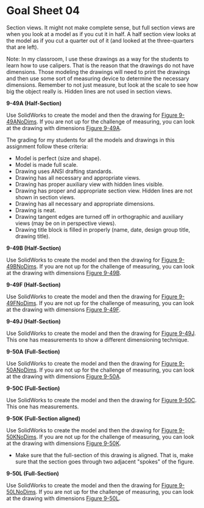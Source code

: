 # Goal Sheet 04

Section views.  It might not make complete sense, but full section views are when you look at a model as if you cut it in half.  A half section view looks at the model as if you cut a quarter out of it (and looked at the three-quarters that are left).

Note: In my classroom, I use these drawings as a way for the students to learn how to use calipers.  That is the reason that the drawings do not have dimensions.  Those modeling the drawings will need to print the drawings and then use some sort of measuring device to determine the necessary dimensions.  Remember to not just measure, but look at the scale to see how big the object really is.  Hidden lines are not used in section views.

**9-49A (Half-Section)**

Use SolidWorks to create the model and then the drawing for <a href="https://github.com/MichaelTMiyoshi/DesignWithMiyoshi/blob/master/images/9-49ANoDims.pdf">Figure 9-49ANoDims</a>.  If you are not up for the challenge of measuring, you can look at the drawing with dimensions <a href="https://github.com/MichaelTMiyoshi/DesignWithMiyoshi/blob/master/images/9-49A.pdf">Figure 9-49A</a>.

The grading for my students for all the models and drawings in this assignment follow these criteria:

* Model is perfect (size and shape).
* Model is made full scale.
* Drawing uses ANSI drafting standards.
* Drawing has all necessary and appropriate views.
* Drawing has proper auxiliary view with hidden lines visible.
* Drawing has proper and appropriate section view.  Hidden lines are not shown in section views.
* Drawing has all necessary and appropriate dimensions.
* Drawing is neat.
* Drawing tangent edges are turned off in orthographic and auxiliary views (may be on in perspective views).
* Drawing title block is filled in properly (name, date, design group title, drawing title).

**9-49B (Half-Section)**

Use SolidWorks to create the model and then the drawing for <a href="https://github.com/MichaelTMiyoshi/DesignWithMiyoshi/blob/master/images/9-49BNoDims.pdf">Figure 9-49BNoDims</a>.  If you are not up for the challenge of measuring, you can look at the drawing with dimensions <a href="https://github.com/MichaelTMiyoshi/DesignWithMiyoshi/blob/master/images/9-49B.pdf">Figure 9-49B</a>.

**9-49F (Half-Section)**

Use SolidWorks to create the model and then the drawing for <a href="https://github.com/MichaelTMiyoshi/DesignWithMiyoshi/blob/master/images/9-49FNoDims.pdf">Figure 9-49FNoDims</a>.  If you are not up for the challenge of measuring, you can look at the drawing with dimensions <a href="https://github.com/MichaelTMiyoshi/DesignWithMiyoshi/blob/master/images/9-49F.pdf">Figure 9-49F</a>.

**9-49J (Half-Section)**

Use SolidWorks to create the model and then the drawing for <a href="https://github.com/MichaelTMiyoshi/DesignWithMiyoshi/blob/master/images/9-49J.pdf">Figure 9-49J</a>.  This one has measurements to show a different dimensioning technique.

**9-50A (Full-Section)**

Use SolidWorks to create the model and then the drawing for <a href="https://github.com/MichaelTMiyoshi/DesignWithMiyoshi/blob/master/images/9-50ANoDims.pdf">Figure 9-50ANoDims</a>.  If you are not up for the challenge of measuring, you can look at the drawing with dimensions <a href="https://github.com/MichaelTMiyoshi/DesignWithMiyoshi/blob/master/images/9-50A.pdf">Figure 9-50A</a>.

**9-50C (Full-Section)**

Use SolidWorks to create the model and then the drawing for <a href="https://github.com/MichaelTMiyoshi/DesignWithMiyoshi/blob/master/images/9-50C.pdf">Figure 9-50C</a>.  This one has measurements.

**9-50K (Full-Section aligned)**

Use SolidWorks to create the model and then the drawing for <a href="https://github.com/MichaelTMiyoshi/DesignWithMiyoshi/blob/master/images/9-50KNoDims.pdf">Figure 9-50KNoDims</a>.  If you are not up for the challenge of measuring, you can look at the drawing with dimensions <a href="https://github.com/MichaelTMiyoshi/DesignWithMiyoshi/blob/master/images/9-50K.pdf">Figure 9-50K</a>.

* Make sure that the full-section of this drawing is aligned.  That is, make sure that the section goes through two adjacent "spokes" of the figure.

**9-50L (Full-Section)**

Use SolidWorks to create the model and then the drawing for <a href="https://github.com/MichaelTMiyoshi/DesignWithMiyoshi/blob/master/images/9-50LNoDims.pdf">Figure 9-50LNoDims</a>.    If you are not up for the challenge of measuring, you can look at the drawing with dimensions <a href="https://github.com/MichaelTMiyoshi/DesignWithMiyoshi/blob/master/images/9-50L.pdf">Figure 9-50L</a>.
